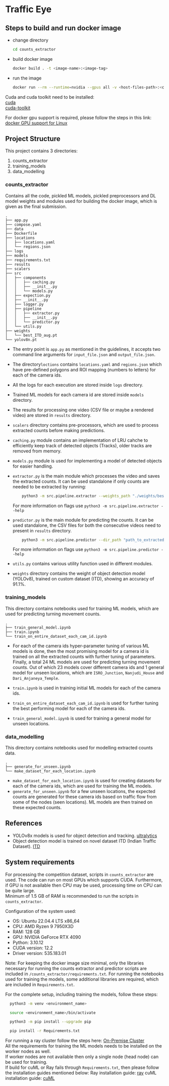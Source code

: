 # Traffic Eye

## Steps to build and run docker image
- change directory
  ```bash
  cd counts_extractor
  ```
- build docker image
  ```bash
  docker build . -t <image-name>:<image-tag>
  ```
- run the image
  ```bash
  docker run --rm --runtime=nvidia --gpus all -v <host-files-path>:<container-files-path> <image-name>:<image-tag> python3 app.py input_file.json output_file.json
  ```
Cuda and cuda toolkit need to be installed: \
[cuda](https://docs.nvidia.com/cuda/cuda-installation-guide-linux/) \
[cuda-toolkit](https://developer.nvidia.com/cuda-downloads)

For docker gpu support is required, please follow the steps in this link:
[docker GPU support for Linux](https://docs.nvidia.com/datacenter/cloud-native/container-toolkit/1.15.0/install-guide.html)

## Project Structure
This project contains 3 directories: 
1. counts_extractor
2. training_models
3. data_modelling

### counts_extractor
Contains all the code, pickled ML models, pickled preprocessors and DL model weights and modules used for building the docker image, which is given as the final submission.

```
.
├── app.py
├── compose.yaml
├── data
├── Dockerfile
├── locations
│   ├── locations.yaml
│   └── regions.json
├── logs
├── models
├── requirements.txt
├── results
├── scalers
├── src
│   ├── components
│   │   ├── caching.py
│   │   ├── __init__.py
│   │   └── models.py
│   ├── expection.py
│   ├── __init__.py
│   ├── logger.py
│   ├── pipeline
│   │   ├── extractor.py
│   │   ├── __init__.py
│   │   └── predictor.py
│   └── utils.py
├── weights
│   └── best_ITD_aug.pt
└── yolov8n.pt

```

- The entry point is `app.py` as mentioned in the guidelines, it accepts two command line arguments for `input_file.json` and `output_file.json`.

- The directory`loctions` contains `locations.yaml` and `regions.json` which have pre-defined polygons and ROI mapping (numbers to letters) for each of the camera ids.

- All the logs for each execution are stored inside `logs` directory.

- Trained ML models for each camera id are stored inside `models` directory.

- The results for processing one video (CSV file or maybe a rendered video) are stored in `results` directory.

- `scalers` directory contains pre-processors, which are used to process extracted counts before making predictions.

- `caching.py` module contains an implementation of LRU cahche to efficiently keep track of detected objects (Tracks), older tracks are removed from memory.

- `models.py` module is used for implementing a model of detected objects for easier handling.

- `extractor.py` is the main module which processes the video and saves the extracted counts. It can be used standalone if only counts are needed to be extracted by running:
    ```bash
        python3 -m src.pipeline.extractor --weights_path "./weights/best_ITD_aug.pt" --input_video "path_to_video_file" --is_render True
    ```
    For more information on flags use  `python3 -m src.pipeline.extractor --help`

- `predictor.py` is the main module for predicting the counts. It can be used standalone, the CSV files for both the consecutive videos need to present in `results` directory.
    ```bash
        python3 -m src.pipeline.predictor --dir_path "path_to_extracted_counts" --location "camera_id" --output_file "path_to_json_file"
    ```
    For more information on flags use  `python3 -m src.pipeline.predictor --help`

- `utils.py` contains various utility function used in different modules.

- `weights` directory contains the weight of object detection model (YOLOv8), trained on custom dataset (ITD), showing an accuracy of 91.1%.

### training_models
This directory contains notebooks used for training ML models, which are used for predicting turning movement counts.
```
.
├── train_general_model.ipynb
├── train.ipynb
└── train_on_entire_dataset_each_cam_id.ipynb
```
- For each of the camera ids hyper-parameter tuning of various ML models is done, then the most promising model for a camera id is trained on all the extracted counts with further tuning of parameters. Finally, a total 24 ML models are used for predicting turning movement counts. Out of which 23 models cover different camera ids and 1 general model for unseen locations, which are `ISRO_Junction`, `Nanjudi_House` and  `Dari_Anjaneya_Temple`.

- `train.ipynb` is used in training initial ML models for each of the camera ids.
- `train_on_entire_dataset_each_cam_id.ipynb` is used for further tuning the best performing model for each of the camera ids.
- `train_general_model.ipynb` is used for training a general model for unseen locations.

### data_modelling
This directory contains notebooks used for modelling extracted counts data.
```
.
├── generate_for_unseen.ipynb
└── make_dataset_for_each_location.ipynb
```
- `make_dataset_for_each_location.ipynb` is used for creating datasets for each of the camera ids, which are used for training the ML models.
- `generate_for_unseen.ipynb` for a few unseen locations, the expected counts are generated for these camera ids based on traffic flow from some of the nodes (seen locations). ML models are then trained on these expected counts.

## References
- YOLOv8x models is used for object detection and tracking. [ultralytics](https://docs.ultralytics.com/)
- Object detection model is trained on novel dataset ITD (Indian Traffic Dataset). [ITD](https://ieeexplore.ieee.org/document/10427394) 

## System requirements
For processing the competition dataset, scripts in `counts_extractor` are used. The code can run on most GPUs which supports CUDA. Furthermore, if GPU is not available then CPU may be used, processing time on CPU can be quite large. \
Minimum of 1.5 GB of RAM is recommended to run the scripts in `counts_extractor`.

Configuration of the system used:
- OS: Ubuntu 22.04.4 LTS x86_64
- CPU: AMD Ryzen 9 7950X3D
- RAM: 128 GB
- GPU: NVIDIA GeForce RTX 4090
- Python: 3.10.12
- CUDA version: 12.2
- Driver version: 535.183.01

Note: 
For keeping the docker image size minimal, only the libraries necessary for running the counts extractor and predictor scripts are included in `/counts_extractor/requirements.txt`. For running the notebooks used for training the models, some additional libraries are required, which are included in `Requirements.txt`.

For the complete setup, including training the models, follow these steps:
  ```bash
    python3 -m venv <environment_name>
  ```
  ```bash
    source <environment_name>/bin/activate
  ```
  ```bash
    python3 -m pip install --upgrade pip
  ```
  ```bash
    pip install -r Requirements.txt
  ```

For running a ray cluster follow the steps here: [On-Premise Cluster](https://docs.ray.io/en/latest/cluster/vms/user-guides/launching-clusters/on-premises.html)\
All the requirements for training the ML models needs to be installed on the worker nodes as well.\
If worker nodes are not available then only a single node (head node) can be used for training.<br>
If build for cuML or Ray fails through `Requirements.txt`, then please follow the installation guides mentioned below:
Ray installation guide: [ray](https://docs.ray.io/en/latest/ray-overview/installation.html)
cuML installation guide: [cuML](https://docs.rapids.ai/install)



